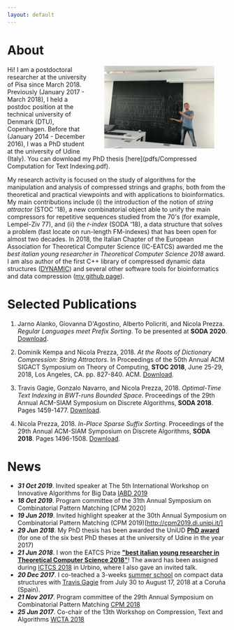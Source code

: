 ```yaml
---
layout: default
---
```


# About

<img src="figures/bp.jpg" align="right" width="50%" hspace="30" vspace="0" alt="be balanced" />

Hi! I am a postdoctoral researcher at the university of Pisa since March 2018. Previously (January 2017 - March 2018), I held a postdoc position at the technical university of Denmark (DTU), Copenhagen. Before that (January 2014 - December 2016), I was a PhD student at the university of Udine (Italy). You can download my PhD thesis [here](pdfs/Compressed Computation for Text Indexing.pdf).

My research activity is focused on the study of algorithms for the manipulation and analysis of compressed strings and graphs, both from the theoretical and practical viewpoints and with applications to bioinformatics. My main contributions include (i) the introduction of the notion of *string attractor* (STOC '18), a new combinatorial object able to unify the main compressors for repetitive sequences studied from the 70's (for example, Lempel-Ziv 77), and (ii) the *r-index* (SODA '18), a data structure that solves a problem (fast locate on run-length FM-indexes) that has been open for almost two decades. In 2018, the Italian Chapter of the European Association for Theoretical Computer Science (IC-EATCS) awarded me the *best italian young researcher in Theoretical Computer Science 2018* award. I am also author of the first C++ library of compressed dynamic data structures ([DYNAMIC](https://github.com/xxsds/DYNAMIC)) and several other software tools for bioinformatics and data compression ([my github page](https://github.com/nicolaprezza)).

# Selected Publications

1. Jarno Alanko, Giovanna D'Agostino, Alberto Policriti, and Nicola Prezza. *Regular Languages meet Prefix Sorting*. To be presented at **SODA 2020**. [Download](pdfs/soda20.pdf).

1. Dominik Kempa and Nicola Prezza, 2018. *At the Roots of Dictionary Compression: String Attractors*. In Proceedings of the 50th Annual ACM SIGACT Symposium on Theory of Computing, **STOC 2018**, June 25-29, 2018, Los Angeles, CA. pp. 827-840. ACM. [Download](pdfs/stoc18.pdf).

1. Travis Gagie, Gonzalo Navarro, and Nicola Prezza, 2018. *Optimal-Time Text Indexing in BWT-runs Bounded Space*. Proceedings of the 29th Annual ACM-SIAM Symposium on Discrete Algorithms, **SODA 2018**. Pages 1459-1477. [Download](pdfs/soda18_1.pdf).

1. Nicola Prezza, 2018. *In-Place Sparse Suffix Sorting*. Proceedings of the 29th Annual ACM-SIAM Symposium on Discrete Algorithms, **SODA 2018**. Pages 1496-1508. [Download](pdfs/soda18_2.pdf).

# News

* ***31 Oct 2019***. Invited speaker at The 5th International Workshop on Innovative Algorithms for Big Data [IABD 2019](https://sites.google.com/view/iabd2019/iabd2019)
* ***18 Oct 2019***. Program committee of the 31th Annual Symposium on Combinatorial Pattern Matching [CPM 2020]
* ***19 Jun 2019***. Invited highlight speaker at the 30th Annual Symposium on Combinatorial Pattern Matching (CPM 2019)[http://cpm2019.di.unipi.it/]
* ***29 Jun 2018***. My PhD thesis has been awarded the UniUD [**PhD award**](https://qui.uniud.it/notizieEventi/ateneo/phd-awards-assegnati-alle-migliori-tesi-di-dottorato-2017) (for one of the six best PhD theses at the university of Udine in the year 2017)
* ***21 Jun 2018***. I won the EATCS Prize [**"best italian young researcher in Theoretical Computer Science 2018"**](https://www.eatcs.org/index.php/italian-chapter)! The award has been assigned during [ICTCS 2018](http://www.sti.uniurb.it/events/ictcs2018/cfp.html) in Urbino, where I also gave an invited talk.
* ***20 Dec 2017***. I co-teached a 3-weeks [summer school](http://www.udc.es/gl/iss/courses/courses_2018/Compact_data_structures) on compact data structures with [Travis Gagie](https://www.cs.helsinki.fi/u/gagie/) from July 30 to August 17, 2018 at a Coruña (Spain). 
* ***21 Nov 2017***. Program committee of the 29th Annual Symposium on Combinatorial Pattern Matching [CPM 2018](http://cpm2018.sdu.edu.cn/)
* ***25 Jun 2017***. Co-chair of the 13th Workshop on Compression, Text and Algorithms [WCTA 2018](http://eventos.spc.org.pe/spire2018/)
